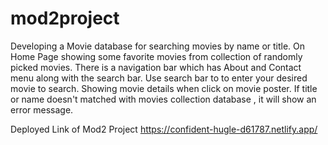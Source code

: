 # mod2project
Developing a Movie database for searching movies by name or title.
On Home Page showing some favorite movies from collection of randomly picked movies.
There is a navigation bar which has About and Contact menu along with the search bar.
Use search  bar to to enter your desired movie to search.
Showing movie details when click on movie poster.
If title or name doesn't matched with movies collection database , it will show an error message.

Deployed Link of Mod2 Project
https://confident-hugle-d61787.netlify.app/
